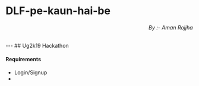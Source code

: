 # DLF-pe-kaun-hai-be
<h6 style="text-align: right;"> By :- <em>Aman Rojjha</em></h6>
---
## Ug2k19 Hackathon

#### Requirements
- Login/Signup
- 